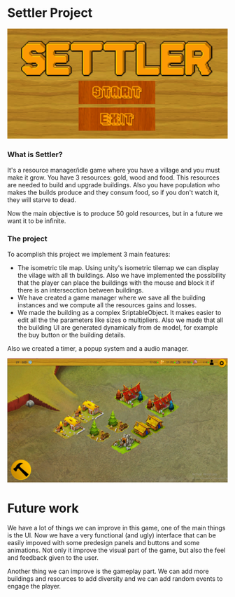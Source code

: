 # Settler Project
![Settler](images/splash.png)
### What is Settler?

It's a resource manager/idle game where you have a village and you must make it grow.
You have 3 resources: gold, wood and food. This resources are needed to build and upgrade buildings. 
Also you have population who makes the builds produce and they consum food, so if you don't watch it, they will starve to dead.

Now the main objective is to produce 50 gold resources, but in a future we want it to be infinite.

### The project

To acomplish this project we implement 3 main features:

* The isometric tile map. Using unity's isometric tilemap we can display the vilage with all th buildings. Also we have implemented the possibility that the player can place the buildings with the mouse and block it if there is an intersecction between buildings.
* We have created a game manager where we save all the building instances and we compute all the resources gains and losses.
* We made the building as a complex SriptableObject. It makes easier to edit all the the parameters like sizes o multipliers. Also we made that all the building UI are generated dynamicaly from de model, for example the buy button or the building details.

Also we created a timer, a popup system and a audio manager.

![Settler](images/game.png)
# Future work

We have a lot of things we can improve in this game, one of the main things is the UI. Now we have a very functional (and ugly) interface that can be easily impoved with some predesign panels and buttons and some animations. Not only it improve the visual part of the game, but also the feel and feedback given to the user.

Another thing we can improve is the gameplay part. We can add more buildings and resources to add diversity and we can add random events to engage the player.

